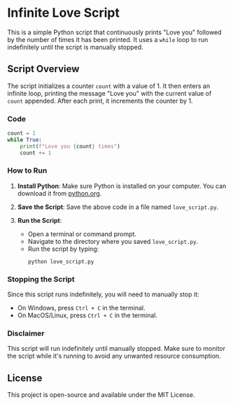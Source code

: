 # Infinite Love Script

This is a simple Python script that continuously prints "Love you" followed by the number of times it has been printed. It uses a `while` loop to run indefinitely until the script is manually stopped.

## Script Overview

The script initializes a counter `count` with a value of 1. It then enters an infinite loop, printing the message "Love you" with the current value of `count` appended. After each print, it increments the counter by 1.

### Code

```python
count = 1
while True:
    print(f"Love you {count} times")
    count += 1
```

### How to Run

1. **Install Python**: Make sure Python is installed on your computer. You can download it from [python.org](https://www.python.org/).
   
2. **Save the Script**: Save the above code in a file named `love_script.py`.

3. **Run the Script**:
   - Open a terminal or command prompt.
   - Navigate to the directory where you saved `love_script.py`.
   - Run the script by typing:
     ```
     python love_script.py
     ```

### Stopping the Script

Since this script runs indefinitely, you will need to manually stop it:
- On Windows, press `Ctrl + C` in the terminal.
- On MacOS/Linux, press `Ctrl + C` in the terminal.

### Disclaimer

This script will run indefinitely until manually stopped. Make sure to monitor the script while it's running to avoid any unwanted resource consumption.

## License

This project is open-source and available under the MIT License.